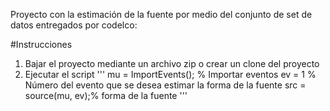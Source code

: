 Proyecto con la estimación de la fuente por medio del conjunto de set de datos
entregados por codelco:

#Instrucciones

1. Bajar el proyecto mediante un archivo zip o crear un clone del proyecto
2. Ejecutar el script
'''
mu = ImportEvents(); % Importar eventos
ev = 1               % Número del evento que se desea estimar la forma de la fuente
src = source(mu, ev);% forma de la fuente
'''